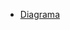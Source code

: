 * [Diagrama](https://user-images.githubusercontent.com/48070919/116750651-035a5a00-a9c0-11eb-940d-f7283feec79e.png)
